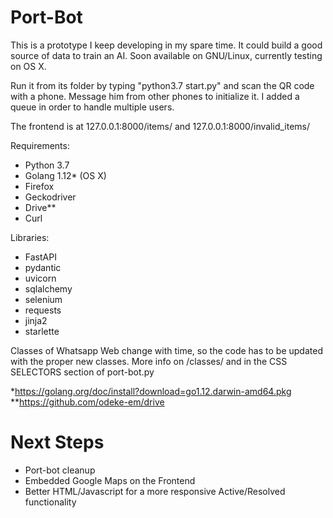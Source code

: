 # Port-Bot

This is a prototype I keep developing in my spare time. It could build a good source of data to train an AI. Soon available on GNU/Linux, currently testing on OS X. 

Run it from its folder by typing "python3.7 start.py" and scan the QR code with a phone. Message him from other phones to initialize it. I added a queue in order to handle multiple users.

The frontend is at 127.0.0.1:8000/items/ and 127.0.0.1:8000/invalid_items/

Requirements:
 - Python 3.7
 - Golang 1.12* (OS X)
 - Firefox
 - Geckodriver
 - Drive**
 - Curl
 
Libraries:
 - FastAPI
 - pydantic
 - uvicorn
 - sqlalchemy
 - selenium
 - requests
 - jinja2
 - starlette


Classes of Whatsapp Web change with time, so the code has to be updated with the proper new classes. More info on /classes/ and in the CSS SELECTORS section of port-bot.py

*https://golang.org/doc/install?download=go1.12.darwin-amd64.pkg  
**https://github.com/odeke-em/drive
  
  
# Next Steps

* Port-bot cleanup
* Embedded Google Maps on the Frontend
* Better HTML/Javascript for a more responsive Active/Resolved functionality
